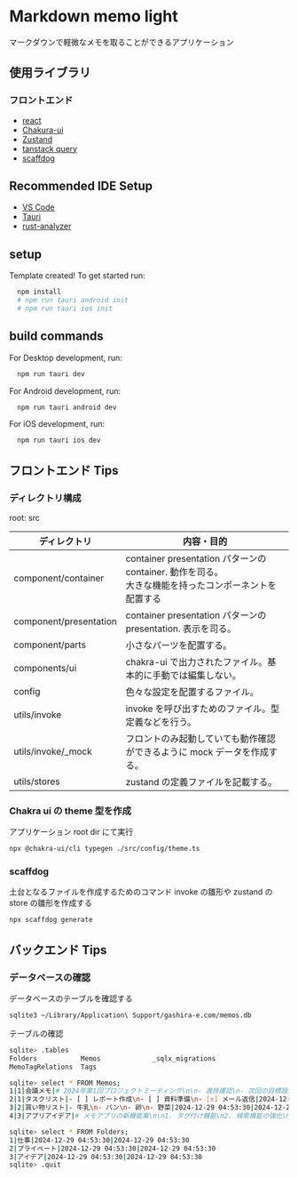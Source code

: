 # Markdown memo light

マークダウンで軽微なメモを取ることができるアプリケーション

## 使用ライブラリ

### フロントエンド

- [react](https://ja.react.dev/)
- [Chakura-ui](https://www.chakra-ui.com/)
- [Zustand](https://zustand.docs.pmnd.rs/getting-started/introduction)
- [tanstack query](https://tanstack.com/query/latest)
- [scaffdog](https://scaff.dog/)

## Recommended IDE Setup

- [VS Code](https://code.visualstudio.com/)
- [Tauri](https://marketplace.visualstudio.com/items?itemName=tauri-apps.tauri-vscode)
- [rust-analyzer](https://marketplace.visualstudio.com/items?itemName=rust-lang.rust-analyzer)

## setup

Template created! To get started run:

```bash
  npm install
  # npm run tauri android init
  # npm run tauri ios init
```

## build commands

For Desktop development, run:

```bash
  npm run tauri dev
```

For Android development, run:

```bash
  npm run tauri android dev
```

For iOS development, run:

```bash
  npm run tauri ios dev
```

## フロントエンド Tips

### ディレクトリ構成

root: src

| ディレクトリ           | 内容・目的                                                                                               |
| ---------------------- | -------------------------------------------------------------------------------------------------------- |
| component/container    | container presentation パターンの container. 動作を司る。<br/>大きな機能を持ったコンポーネントを配置する |
| component/presentation | container presentation パターンの presentation. 表示を司る。                                             |
| component/parts        | 小さなパーツを配置する。                                                                                 |
| components/ui          | chakra-ui で出力されたファイル。基本的に手動では編集しない。                                             |
| config                 | 色々な設定を配置するファイル。                                                                           |
| utils/invoke           | invoke を呼び出すためのファイル。型定義などを行う。                                                      |
| utils/invoke/\_mock    | フロントのみ起動していても動作確認ができるように mock データを作成する。                                 |
| utils/stores           | zustand の定義ファイルを記載する。                                                                       |

### Chakra ui の theme 型を作成

アプリケーション root dir にて実行

```bash
npx @chakra-ui/cli typegen ./src/config/theme.ts
```

### scaffdog

土台となるファイルを作成するためのコマンド
invoke の雛形や zustand の store の雛形を作成する

```bash
npx scaffdog generate
```

## バックエンド Tips

### データベースの確認

データベースのテーブルを確認する

```bash
sqlite3 ~/Library/Application\ Support/gashira-e.com/memos.db
```

テーブルの確認

```sh
sqlite> .tables
Folders           Memos             _sqlx_migrations
MemoTagRelations  Tags

sqlite> select * FROM Memos;
1|1|会議メモ|# 2024年第1回プロジェクトミーティング\n\n- 進捗確認\n- 次回の目標設定\n- 課題の共有|2024-12-29 04:53:30|2024-12-29 04:53:30
2|1|タスクリスト|- [ ] レポート作成\n- [ ] 資料準備\n- [x] メール返信|2024-12-29 04:53:30|2024-12-29 04:53:30
3|2|買い物リスト|- 牛乳\n- パン\n- 卵\n- 野菜|2024-12-29 04:53:30|2024-12-29 04:53:30
4|3|アプリアイデア|# メモアプリの新機能案\n\n1. タグ付け機能\n2. 検索機能の強化\n3. カレンダー連携|2024-12-29 04:53:30|2024-12-29 04:53:30

sqlite> select * FROM Folders;
1|仕事|2024-12-29 04:53:30|2024-12-29 04:53:30
2|プライベート|2024-12-29 04:53:30|2024-12-29 04:53:30
3|アイデア|2024-12-29 04:53:30|2024-12-29 04:53:30
sqlite> .quit
```
